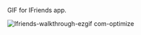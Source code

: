 GIF for IFriends app.

![Ifriends-walkthrough-ezgif com-optimize](https://github.com/Barsha-s-Workspace/gifs-for-diff-projects/assets/64405568/83f7b935-73da-4463-a73b-1d412d45eda4)
